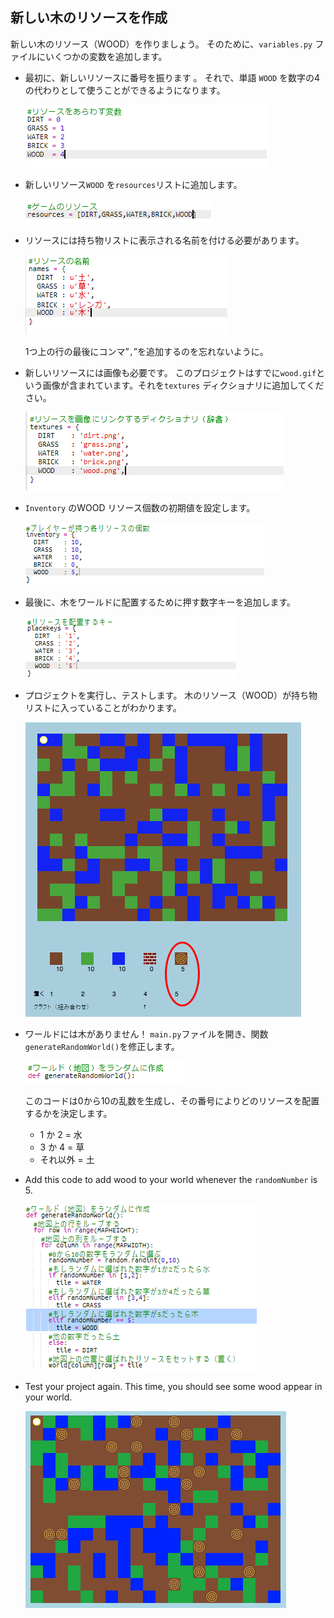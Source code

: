## 新しい木のリソースを作成

新しい木のリソース（WOOD）を作りましょう。 そのために、`variables.py` ファイルにいくつかの変数を追加します。

+ 最初に、新しいリソースに番号を振ります 。 それで、単語 `WOOD` を数字の4の代わりとして使うことができるようになります。
    
    ![スクリーンショット](images/craft-wood-const.png)

+ 新しいリソース`WOOD` を`resources`リストに追加します。
    
    ![スクリーンショット](images/craft-wood-resources.png)

+ リソースには持ち物リストに表示される名前を付ける必要があります。
    
    ![スクリーンショット](images/craft-wood-name.png)
    
    1つ上の行の最後にコンマ”`,`”を追加するのを忘れないように。

+ 新しいリソースには画像も必要です。 このプロジェクトはすでに`wood.gif`という画像が含まれています。それを`textures` ディクショナリに追加してください。
    
    ![スクリーンショット](images/craft-wood-texture.png)

+ `Inventory` のWOOD リソース個数の初期値を設定します。
    
    ![スクリーンショット](images/craft-wood-inventory.png)

+ 最後に、木をワールドに配置するために押す数字キーを追加します。
    
    ![スクリーンショット](images/craft-wood-placekey.png)

+ プロジェクトを実行し、テストします。 木のリソース（WOOD）が持ち物リストに入っていることがわかります。
    
    ![スクリーンショット](images/craft-wood-test.png)

+ ワールドには木がありません！ `main.py`ファイルを開き、関数`generateRandomWorld()`を修正します。
    
    ![スクリーンショット](images/craft-wood-random1.png)
    
    このコードは0から10の乱数を生成し、その番号によりどのリソースを配置するかを決定します。
    
    + 1 か 2 = 水
    + 3 か 4 = 草
    + それ以外 = 土

+ Add this code to add wood to your world whenever the `randomNumber` is 5.
    
    ![screenshot](images/craft-wood-random2.png)

+ Test your project again. This time, you should see some wood appear in your world.
    
    ![screenshot](images/craft-wood-test2.png)